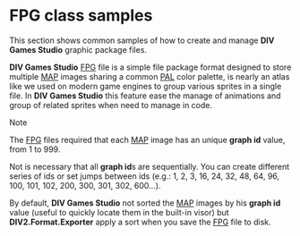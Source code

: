 ﻿# FPG class samples
This section shows common samples of how to create and manage **DIV Games Studio** graphic package files.

**DIV Games Studio** [FPG](xref:DIV2.Format.Exporter.FPG) file is a simple file package format designed to store 
multiple [MAP](xref:DIV2.Format.Exporter.MAP) images sharing a common [PAL](xref:DIV2.Format.Exporter.PAL) color 
palette, is nearly an atlas like we used on modern game engines to group various sprites in a single file. In
**DIV Games Studio** this feature ease the manage of animations and group of related sprites when need to manage 
in code.

>[!NOTE]
> The [FPG](xref:DIV2.Format.Exporter.FPG) files required that each [MAP](xref:DIV2.Format.Exporter.MAP) image has
> an unique **graph id** value, from 1 to 999. 
>
> Not is necessary that all **graph id**s are sequentially. You can create different series of ids or set jumps 
> between ids (e.g.: 1, 2, 3, 16, 24, 32, 48, 64, 96, 100, 101, 102, 200, 300, 301, 302, 600...).
> 
> By default, **DIV Games Studio** not sorted the [MAP](xref:DIV2.Format.Exporter.MAP) images by his **graph id**
> value (useful to quickly locate them in the built-in visor) but **DIV2.Format.Exporter** apply a sort when you
> save the [FPG](xref:DIV2.Format.Exporter.FPG) file to disk.

